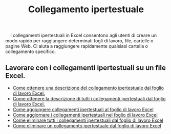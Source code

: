 ﻿---
title: Collegamento ipertestuale
second_title: Aspose.Cells Cloud Documen
type: docs
url: /it/hyperlinks/
aliases: [/working-with-hyperlinks/,/working-with-hyperlink/]
keywords: REST API, hyperlinks, spreadsheets, exce
description: "Cells.Cloud API per Excel funziona: lavorare con collegamenti ipertestuali su un file Excel"
weight: 100
---
&nbsp;&nbsp;&nbsp;&nbsp;I collegamenti ipertestuali in Excel consentono agli utenti di creare un modo rapido per raggiungere determinati fogli di lavoro, file, cartelle o pagine Web. Ci aiuta a raggiungere rapidamente qualsiasi cartella o collegamento specifico.

## Lavorare con i collegamenti ipertestuali su un file Excel.

- [Come ottenere una descrizione del collegamento ipertestuale dal foglio di lavoro Excel.](/cells/it/hyperlinks/get/)
- [Come ottenere la descrizione di tutti i collegamenti ipertestuali dal foglio di lavoro Excel.](/cells/it/hyperlinks/get-all/)
- [Come aggiungere collegamenti ipertestuali al foglio di lavoro Excel](/cells/it/hyperlinks/add/)
- [Come aggiornare i collegamenti ipertestuali nel foglio di lavoro Excel](/cells/it/hyperlinks/update/)
- [Come eliminare tutti i collegamenti ipertestuali dal foglio di lavoro Excel](/cells/it//hyperlinks/clear/)
- [Come eliminare un collegamento ipertestuale dal foglio di lavoro Excel](/cells/it//hyperlinks/delete/)

